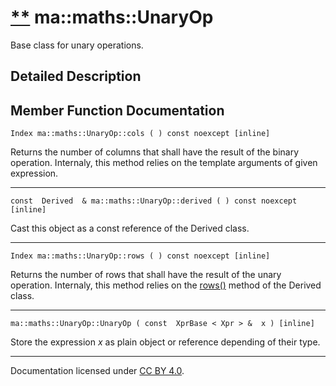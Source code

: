 [**](https://github.com/openma/openma-doc/edit/api/nightly/c++/classma_1_1maths_1_1_unary_op.md "Improve this documentation")
ma::maths::UnaryOp
==================

Base class for unary operations.

Detailed Description
--------------------

Member Function Documentation
-----------------------------

    Index ma::maths::UnaryOp::cols ( ) const noexcept [inline]

Returns the number of columns that shall have the result of the binary operation. Internaly, this method relies on the template arguments of given expression.

------------------------------------------------------------------------

    const  Derived  & ma::maths::UnaryOp::derived ( ) const noexcept [inline]

Cast this object as a const reference of the Derived class.

------------------------------------------------------------------------

    Index ma::maths::UnaryOp::rows ( ) const noexcept [inline]

Returns the number of rows that shall have the result of the unary operation. Internaly, this method relies on the [rows()](#1a064a9cd1dbda700c686aac50efb92616) method of the Derived class.

------------------------------------------------------------------------

    ma::maths::UnaryOp::UnaryOp ( const  XprBase < Xpr > &  x ) [inline]

Store the expression *x* as plain object or reference depending of their type.

------------------------------------------------------------------------

Documentation licensed under [CC BY 4.0](https://creativecommons.org/licenses/by/4.0/).


